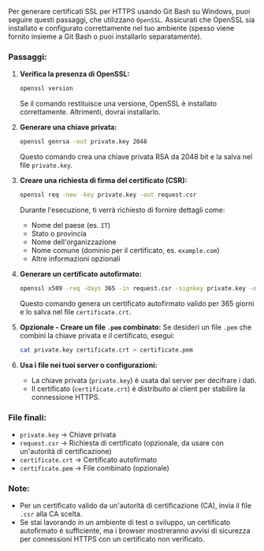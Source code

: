 Per generare certificati SSL per HTTPS usando Git Bash su Windows, puoi seguire questi passaggi, che utilizzano `OpenSSL`. Assicurati che OpenSSL sia installato e configurato correttamente nel tuo ambiente (spesso viene fornito insieme a Git Bash o puoi installarlo separatamente).

### Passaggi:

1. **Verifica la presenza di OpenSSL:**
   ```bash
   openssl version
   ```
   Se il comando restituisce una versione, OpenSSL è installato correttamente. Altrimenti, dovrai installarlo.

2. **Generare una chiave privata:**
   ```bash
   openssl genrsa -out private.key 2048
   ```
   Questo comando crea una chiave privata RSA da 2048 bit e la salva nel file `private.key`.

3. **Creare una richiesta di firma del certificato (CSR):**
   ```bash
   openssl req -new -key private.key -out request.csr
   ```
   Durante l'esecuzione, ti verrà richiesto di fornire dettagli come:
   - Nome del paese (es. `IT`)
   - Stato o provincia
   - Nome dell'organizzazione
   - Nome comune (dominio per il certificato, es. `example.com`)
   - Altre informazioni opzionali

4. **Generare un certificato autofirmato:**
   ```bash
   openssl x509 -req -days 365 -in request.csr -signkey private.key -out certificate.crt
   ```
   Questo comando genera un certificato autofirmato valido per 365 giorni e lo salva nel file `certificate.crt`.

5. **Opzionale - Creare un file `.pem` combinato:**
   Se desideri un file `.pem` che combini la chiave privata e il certificato, esegui:
   ```bash
   cat private.key certificate.crt > certificate.pem
   ```

6. **Usa i file nei tuoi server o configurazioni:**
   - La chiave privata (`private.key`) è usata dal server per decifrare i dati.
   - Il certificato (`certificate.crt`) è distribuito ai client per stabilire la connessione HTTPS.

### File finali:
- `private.key` → Chiave privata
- `request.csr` → Richiesta di certificato (opzionale, da usare con un'autorità di certificazione)
- `certificate.crt` → Certificato autofirmato
- `certificate.pem` → File combinato (opzionale)

### Note:
- Per un certificato valido da un'autorità di certificazione (CA), invia il file `.csr` alla CA scelta.
- Se stai lavorando in un ambiente di test o sviluppo, un certificato autofirmato è sufficiente, ma i browser mostreranno avvisi di sicurezza per connessioni HTTPS con un certificato non verificato.